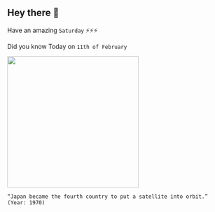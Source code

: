 ## Hey there 👋
Have an amazing `Saturday` ⚡⚡⚡

Did you know Today on `11th of February`
 
 [<img src="https://upload.wikimedia.org/wikipedia/commons/b/bd/Ohsumi.jpg" width="300" />](https://www.history.com/this-day-in-history/the-worlds-fourth-space-power#:~:text=From%20the%20Kagoshima%20Space%20Center,1958%2C%20and%20France%20in%201965.) 
 ```
“Japan became the fourth country to put a satellite into orbit.” (Year: 1970)
```
